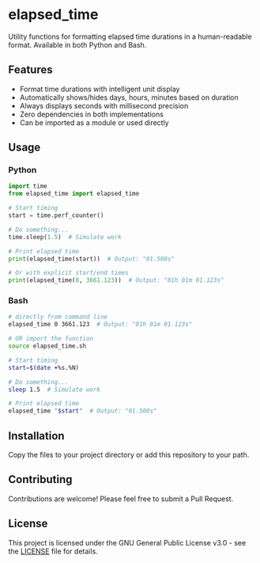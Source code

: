 # elapsed_time

Utility functions for formatting elapsed time durations in a human-readable format. Available in both Python and Bash.

## Features

- Format time durations with intelligent unit display
- Automatically shows/hides days, hours, minutes based on duration
- Always displays seconds with millisecond precision
- Zero dependencies in both implementations
- Can be imported as a module or used directly

## Usage

### Python

```python
import time
from elapsed_time import elapsed_time

# Start timing
start = time.perf_counter()

# Do something...
time.sleep(1.5)  # Simulate work

# Print elapsed time
print(elapsed_time(start))  # Output: "01.500s"

# Or with explicit start/end times
print(elapsed_time(0, 3661.123))  # Output: "01h 01m 01.123s"
```

### Bash

```bash
# directly from command line
elapsed_time 0 3661.123  # Output: "01h 01m 01.123s"

# OR import the function
source elapsed_time.sh

# Start timing
start=$(date +%s.%N)

# Do something...
sleep 1.5  # Simulate work

# Print elapsed time
elapsed_time "$start"  # Output: "01.500s"

```

## Installation

Copy the files to your project directory or add this repository to your path.

## Contributing

Contributions are welcome! Please feel free to submit a Pull Request.

## License

This project is licensed under the GNU General Public License v3.0 - see the [LICENSE](LICENSE) file for details.

